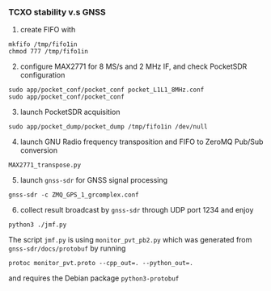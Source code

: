 ### TCXO stability v.s GNSS

1. create FIFO with
```
mkfifo /tmp/fifo1in
chmod 777 /tmp/fifo1in
```
2. configure MAX2771 for 8 MS/s and 2 MHz IF, and check PocketSDR configuration
```
sudo app/pocket_conf/pocket_conf pocket_L1L1_8MHz.conf
sudo app/pocket_conf/pocket_conf
```
3. launch PocketSDR acquisition
```
sudo app/pocket_dump/pocket_dump /tmp/fifo1in /dev/null
```
4. launch GNU Radio frequency transposition and FIFO to ZeroMQ Pub/Sub conversion
```
MAX2771_transpose.py
```
5. launch ``gnss-sdr`` for GNSS signal processing
```
gnss-sdr -c ZMQ_GPS_1_grcomplex.conf
```
6. collect result broadcast by ``gnss-sdr`` through UDP port 1234 and enjoy
```
python3 ./jmf.py
```

The script ``jmf.py`` is using ``monitor_pvt_pb2.py`` which was generated from ``gnss-sdr/docs/protobuf`` by running
```
protoc monitor_pvt.proto --cpp_out=. --python_out=.
```
and requires the Debian package ``python3-protobuf``
